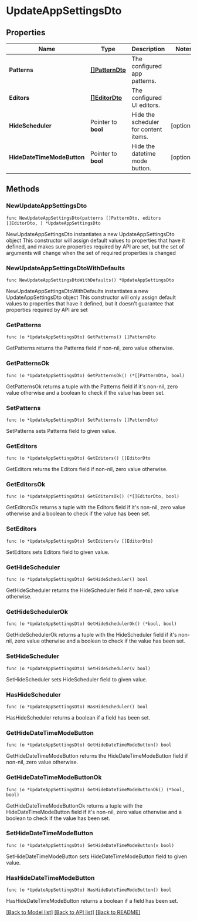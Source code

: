 # UpdateAppSettingsDto

## Properties

Name | Type | Description | Notes
------------ | ------------- | ------------- | -------------
**Patterns** | [**[]PatternDto**](PatternDto.md) | The configured app patterns. | 
**Editors** | [**[]EditorDto**](EditorDto.md) | The configured UI editors. | 
**HideScheduler** | Pointer to **bool** | Hide the scheduler for content items. | [optional] 
**HideDateTimeModeButton** | Pointer to **bool** | Hide the datetime mode button. | [optional] 

## Methods

### NewUpdateAppSettingsDto

`func NewUpdateAppSettingsDto(patterns []PatternDto, editors []EditorDto, ) *UpdateAppSettingsDto`

NewUpdateAppSettingsDto instantiates a new UpdateAppSettingsDto object
This constructor will assign default values to properties that have it defined,
and makes sure properties required by API are set, but the set of arguments
will change when the set of required properties is changed

### NewUpdateAppSettingsDtoWithDefaults

`func NewUpdateAppSettingsDtoWithDefaults() *UpdateAppSettingsDto`

NewUpdateAppSettingsDtoWithDefaults instantiates a new UpdateAppSettingsDto object
This constructor will only assign default values to properties that have it defined,
but it doesn't guarantee that properties required by API are set

### GetPatterns

`func (o *UpdateAppSettingsDto) GetPatterns() []PatternDto`

GetPatterns returns the Patterns field if non-nil, zero value otherwise.

### GetPatternsOk

`func (o *UpdateAppSettingsDto) GetPatternsOk() (*[]PatternDto, bool)`

GetPatternsOk returns a tuple with the Patterns field if it's non-nil, zero value otherwise
and a boolean to check if the value has been set.

### SetPatterns

`func (o *UpdateAppSettingsDto) SetPatterns(v []PatternDto)`

SetPatterns sets Patterns field to given value.


### GetEditors

`func (o *UpdateAppSettingsDto) GetEditors() []EditorDto`

GetEditors returns the Editors field if non-nil, zero value otherwise.

### GetEditorsOk

`func (o *UpdateAppSettingsDto) GetEditorsOk() (*[]EditorDto, bool)`

GetEditorsOk returns a tuple with the Editors field if it's non-nil, zero value otherwise
and a boolean to check if the value has been set.

### SetEditors

`func (o *UpdateAppSettingsDto) SetEditors(v []EditorDto)`

SetEditors sets Editors field to given value.


### GetHideScheduler

`func (o *UpdateAppSettingsDto) GetHideScheduler() bool`

GetHideScheduler returns the HideScheduler field if non-nil, zero value otherwise.

### GetHideSchedulerOk

`func (o *UpdateAppSettingsDto) GetHideSchedulerOk() (*bool, bool)`

GetHideSchedulerOk returns a tuple with the HideScheduler field if it's non-nil, zero value otherwise
and a boolean to check if the value has been set.

### SetHideScheduler

`func (o *UpdateAppSettingsDto) SetHideScheduler(v bool)`

SetHideScheduler sets HideScheduler field to given value.

### HasHideScheduler

`func (o *UpdateAppSettingsDto) HasHideScheduler() bool`

HasHideScheduler returns a boolean if a field has been set.

### GetHideDateTimeModeButton

`func (o *UpdateAppSettingsDto) GetHideDateTimeModeButton() bool`

GetHideDateTimeModeButton returns the HideDateTimeModeButton field if non-nil, zero value otherwise.

### GetHideDateTimeModeButtonOk

`func (o *UpdateAppSettingsDto) GetHideDateTimeModeButtonOk() (*bool, bool)`

GetHideDateTimeModeButtonOk returns a tuple with the HideDateTimeModeButton field if it's non-nil, zero value otherwise
and a boolean to check if the value has been set.

### SetHideDateTimeModeButton

`func (o *UpdateAppSettingsDto) SetHideDateTimeModeButton(v bool)`

SetHideDateTimeModeButton sets HideDateTimeModeButton field to given value.

### HasHideDateTimeModeButton

`func (o *UpdateAppSettingsDto) HasHideDateTimeModeButton() bool`

HasHideDateTimeModeButton returns a boolean if a field has been set.


[[Back to Model list]](../README.md#documentation-for-models) [[Back to API list]](../README.md#documentation-for-api-endpoints) [[Back to README]](../README.md)


